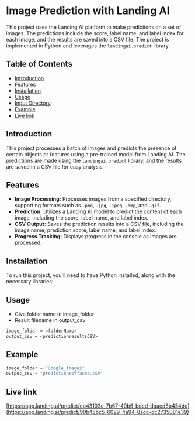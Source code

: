 # Image Prediction with Landing AI

This project uses the Landing AI platform to make predictions on a set of images. The predictions include the score, label name, and label index for each image, and the results are saved into a CSV file. The project is implemented in Python and leverages the `landingai.predict` library.

## Table of Contents
- [Introduction](#introduction)
- [Features](#features)
- [Installation](#installation)
- [Usage](#usage)
- [Input Directory](#input-directory)
- [Example](#Example)
- [Live link](#Livelink)


## Introduction
This project processes a batch of images and predicts the presence of certain objects or features using a pre-trained model from Landing AI. The predictions are made using the `landingai.predict` library, and the results are saved in a CSV file for easy analysis.

## Features
- **Image Processing:** Processes images from a specified directory, supporting formats such as `.png`, `.jpg`, `.jpeg`, `.bmp`, and `.gif`.
- **Prediction:** Utilizes a Landing AI model to predict the content of each image, including the score, label name, and label index.
- **CSV Output:** Saves the prediction results into a CSV file, including the image name, prediction score, label name, and label index.
- **Progress Tracking:** Displays progress in the console as images are processed.

## Installation
To run this project, you'll need to have Python installed, along with the necessary libraries:
   
## Usage
- Give folder name in image_folder
- Result filename in output_csv
```bash
image_folder = <folderName>
output_csv = <predictionresultsCSV>
```

## Example
```python
image_folder = "Google_images"
output_csv = "predictionsoffaces.csv"
```

## Live link
[https://app.landing.ai/predict/eb43103c-7b67-40b6-bdcd-dbacd6b434de](https://app.landing.ai/predict/90b45bc5-6029-4a94-8acc-dc2735081e39)


